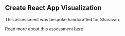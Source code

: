 ## Create React App Visualization

This assessment was bespoke handcrafted for Sharavan.

Read more about this assessment [here](https://react.eogresources.com)
